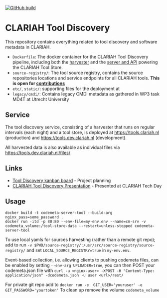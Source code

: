 [![GitHub build](https://github.com/CLARIAH/tool-discovery/actions/workflows/shacl.yml/badge.svg?branch=master)](https://github.com/CLARIAH/tool-discovery/actions/)

# CLARIAH Tool Discovery

This repository contains everything related to tool discovery and software metadata in CLARIAH.
* `Dockerfile`:  The docker container for the CLARIAH Tool Discovery pipeline, including both the
    [harvester](https://github.com/proycon/codemeta-harvester) and the [server and
    API](https://github.com/proycon/codemeta-server) powering the CLARIAH Tool Store.
* `source-registry/`: The tool source registry, contains the source repositories locations and service endpoints for all
    CLARIAH tools. **This is open for [contributions](CONTRIBUTING.md)**
* ``etc/``, ``static/``: supporting files for the deployment at
* ``legacy/cmdi/``: Contains legacy CMDI metadata as gathered in WP3 task MD4T at Utrecht University

## Service

The tool discovery service, consisting of a harvester that runs on regular intervals (each night) and a tool store,
is deployed at https://tools.clariah.nl (production) and https://tools.dev.clariah.nl (development).

All harvested data is also available as individual files via https://tools.dev.clariah.nl/files/
 
## Links

* [Tool Discovery kanban board](https://github.com/orgs/CLARIAH/projects/1) - Project planning
* [CLARIAH Tool Discovery Presentation](https://diode.zone/w/7Urqq1xdqMFDV24CRConXk) - Presented at CLARIAH Tech Day

## Usage

```
docker build -t codemeta-server-tool --build-arg nginx_pass=some_password .
docker run -itd -p 80:80 --env-file=my-env.env --name=cm-srv -v codemeta_volume:/tool-store-data --restart=unless-stopped codemeta-server-tool 
```

To use local yamls for sources harvesting (rather than a remote git repo); add to run ``-v $PWD/source-registry/:/usr/src/source-registry/source-registry/`` and set ``LOCAL_SOURCE_REGISTRY=true`` in ``my-env.env``.

Event-based collection, i.e. allowing clients to pushing codemeta files, can be enabled by setting ``--env-arg UPLOADER=true``, you can then POST your codemeta.json file with ``curl -u <nginx-user> -XPOST -H "Content-Type: application/json" -dcodemeta.json -u user <url>/rest/``

For private git repo add to ``docker run -e  GIT_USER='youruser' -e GIT_PASSWORD='yourtoken'``
To clean up remove the volume ``codemeta_volume``
